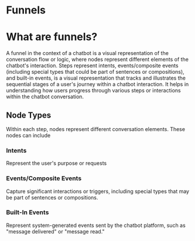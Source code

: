 # Funnels

# What are funnels?

A funnel in the context of a chatbot is a visual representation of the conversation flow or logic, where nodes represent different elements of the chatbot's interaction. Steps represent intents, events/composite events (including special types that could be part of sentences or compositions), and built-in events, is a visual representation that tracks and illustrates the sequential stages of a user's journey within a chatbot interaction. It helps in understanding how users progress through various steps or interactions within the chatbot conversation.


## Node Types

Within each step, nodes represent different conversation elements. These nodes can include

### Intents

Represent the user's purpose or requests

### Events/Composite Events

Capture significant interactions or triggers, including special types that may be part of sentences or compositions.

### Built-In Events

Represent system-generated events sent by the chatbot platform, such as "message delivered" or "message read."
